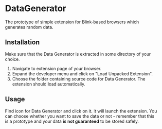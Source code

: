# DataGenerator
The prototype of simple extension for Blink-based browsers which generates random data. 

## Installation
Make sure that the Data Generator is extracted in some directory of your choice.
1) Navigate to extension page of your browser.
2) Expand the developer menu and click on "Load Unpacked Extension".
3) Choose the folder containing source code for Data Generator.
The extension should load automatically.

## Usage
Find icon for Data Generator and click on it. It will launch the extension. You can choose whether you want to save the data or not - remember that this is a prototype and your data **is not guaranteed** to be stored safely. 
